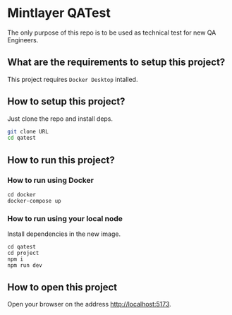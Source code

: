 # Mintlayer QATest
The only purpose of this repo is to be used as technical test for new QA Engineers.


## What are the requirements to setup this project?
This project requires `Docker Desktop` intalled.


## How to setup this project?
Just clone the repo and install deps.

```bash
git clone URL
cd qatest
```

## How to run this project?

### How to run using Docker

```
cd docker
docker-compose up
```

### How to run using your local node

Install dependencies in the new image.

```
cd qatest
cd project
npm i
npm run dev
```

## How to open this project

Open your browser on the address [http://localhost:5173](http://localhost:5173).
